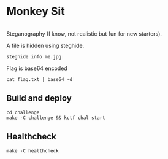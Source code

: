 # Monkey Sit

```

```

Steganography (I know, not realistic but fun for new starters).

A file is hidden using steghide.

```
steghide info me.jpg
```

Flag is base64 encoded

```
cat flag.txt | base64 -d
```

## Build and deploy

```
cd challenge
make -C challenge && kctf chal start
```

## Healthcheck

```
make -C healthcheck
```

